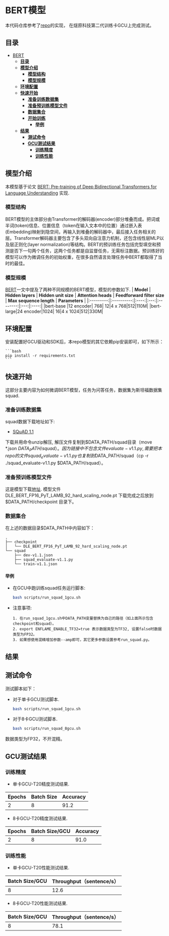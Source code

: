 # <span id="bert-for-pytorch">**BERT模型**</span>

本代码仓库参考了[repo](https://github.com/NVIDIA/DeepLearningExamples/tree/master/PyTorch/LanguageModeling/BERT)的实现， 在燧原科技第二代训练卡GCU上完成测试。


## <span id="table-of-contents">**目录**</span>
- [BERT](#bert-for-pytorch)
  - [**目录**](#table-of-contents)
  - [**模型介绍**](#model-introduction)
    - [**模型结构**](#model-architecture)
    - [**模型规模**](#default-configuration)
  - [**环境配置**](#environment-setup)
  - [**快速开始**](#start-guide)
    - [**准备训练数据集**](#prepare-dataset)
    - [**准备预训练模型文件**](#prepare-init-checkpoint)
    - [**数据集合**](#collect-all-data)
    - [**开始训练**](#start-fine-tuning-with-the-squad-dataset)
      - [**举例**](#run-bash-examlple)
  - [**结果**](#performance)
    - [**测试命令**](#training-performance-benchmark)
    - [**GCU测试结果**](#gcu-results)
      - [**训练精度**](#training-accuracy-results)
      - [**训练性能**](#training-performance-results)

## <span id="model-introduction">**模型介绍**</span>

本模型基于论文 [BERT: Pre-training of Deep Bidirectional Transformers for Language Understanding](https://arxiv.org/abs/1810.04805) 实现.

### <span id="model-architecture">**模型结构**</span>

BERT模型的主体部分由Transformer的解码器(encoder)部分堆叠而成。把词或半词(token)信息、位置信息（token在输入文本中的位置）通过嵌入表(Embedding)映射到隐空间，再输入到堆叠的解码器中，最后接入任务相关的层。Transformer解码器主要包含了多头双向自注意力机制，还包含线性层MLP以及层正则化(layer normalization)等结构。BERT的预训练任务包括完型填空和预测是否下一句两个任务，这两个任务都是自监督任务，无需标注数据。预训练好的模型可以作为微调任务的初始权重，在很多自然语言处理任务中BERT都取得了当时的最佳。

### <span id="default-configuration">**模型规模**</span>
[BERT](https://arxiv.org/abs/1810.04805)一文中提及了两种不同规模的BERT模型，模型的参数如下.
| **Model** | **Hidden layers** | **Hidden unit size** | **Attention heads** | **Feedforward filter size** | **Max sequence length** | **Parameters** |
|:---------:|:----------:|:----:|:---:|:--------:|:---:|:----:|
|bert-base |12 encoder| 768| 12|4 x  768|512|110M|
|bert-large|24 encoder|1024| 16|4 x 1024|512|330M|

## <span id="environment-setup">**环境配置**</span>

安装配置好GCU驱动和SDK后，本repo模型的其它依赖pip安装即可，如下所示：

    ```bash
    pip install -r requirements.txt
    ```
## <span id="start-guide">**快速开始**</span>

这部分主要内容为如何微调BERT模型，任务为问答任务，数据集为斯坦福数据集squad.

### <span id="prepare-dataset">**准备训练数据集**</span>

squad数据下载地址如下:

-   [SQuAD 1.1](<https://data.deepai.org/squad1.1.zip>)

下载并用命令unzip解压, 解压文件复制到$DATA_PATH/squad目录（move *.json $DATA_PATH/squad）。因为链接中不包含文件 evaluate-v1.1.py, 需要把本repo的文件squad_evaluate-v1.1.py也复制到$DATA_PATH/squad（cp -r ./squad_evaluate-v1.1.py $DATA_PATH/squad）。

### <span id="Prepare init checkpoint">**准备预训练模型文件**</span>

这是模型下载[地址](https://topsmodel-1257133546.cos.ap-shanghai.myqcloud.com/topsmodel-1257133546/topsegc/local/model/bert/DLE_BERT_FP16_PyT_LAMB_92_hard_scaling_node.pt?q-sign-algorithm=sha1&q-ak=AKIDYyBAwXzDD1e4GEzZUBgy2iDU5TeaIVUG&q-sign-time=1671098413;2535098413&q-key-time=1671098413;2535098413&q-header-list=&q-url-param-list=&q-signature=3a2e2da40d4b9aff631d8fc9efa0cc1c949d712f). 模型文件DLE_BERT_FP16_PyT_LAMB_92_hard_scaling_node.pt 下载完成之后放到 $DATA_PATH/checkpoint 目录下。

### <span id="Collect all data">**数据集合**</span>

在上述的数据目录$DATA_PATH中内容如下：

```data
.
├── checkpoint
│   └── DLE_BERT_FP16_PyT_LAMB_92_hard_scaling_node.pt
└── squad
    ├── dev-v1.1.json
    ├── squad_evaluate-v1.1.py
    └── train-v1.1.json
```


#### <span id="run-bash-examlple">**举例**</span>
- 在GCU中跑训练squad任务运行脚本:

  ```bash
  bash scripts/run_squad_1gcu.sh
  ```
- 注意事项:
  ```note
  1. 在run_squad_1gcu.sh中DATA_PATH变量替换为自己的路径（如上面所示包含checkpoint和squad）。
  2. export ENFLAME_ENABLE_TF32=true 表示数据类型为TF32, 设置false时数据类型为FP32。
  3. 如果想使用混精增加参数--amp即可，其它更多参数设置参考run_squad.py。
  ```

## <span id="performance">**结果**</span>


## <span id="training-performance-benchmark">**测试命令**</span>

测试脚本如下：

- 对于单卡GCU测试脚本.

  ```bash
  bash scripts/run_squad_1gcu.sh
  ```

- 对于8卡GCU测试脚本.

  ```bash
  bash scripts/run_squad_8gcu.sh
  ```
数据类型为FP32，不开混精。
## <span id="GCU-results">**GCU测试结果**</span>

### <span id="training-accuracy-results">**训练精度**</span>

- 单卡GCU-T20精度测试结果.

| **Epochs** | **Batch Size** | **Accuracy** |
| ---------- | -------------- | ------------------- |
| 2          | 8             | 91.2                |

- 8卡GCU-T20精度测试结果.

| **Epochs** | **Batch Size/GCU** | **Accuracy** |
| ---------- | ------------------ | ------------------- |
| 2          | 8                  | 91.0               |


### <span id="training-performance-results">**训练性能**</span>

- 单卡GCU-T20性能测试结果.

| **Batch Size/GCU** |**Throughput（sentence/s）** |
| -------------- | --------------------- |
| 8             |12.6                     |


- 8卡GCU-T20性能测试结果.

| **Batch Size/GCU** |  **Throughput（sentence/s）** |
| ------------------ |  --------------------- |
| 8                 |  78.1               |
